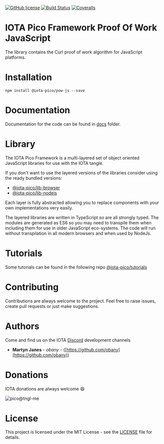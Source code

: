 [![GitHub license](https://img.shields.io/badge/license-MIT-blue.svg)](https://raw.githubusercontent.com/iota-pico/pow-js/master/LICENSE) [![Build Status](https://travis-ci.org/iota-pico/pow-js.svg?branch=master)](https://travis-ci.org/iota-pico/pow-js) 
[![Coveralls](https://img.shields.io/coveralls/iota-pico/pow-js.svg)](https://coveralls.io/github/iota-pico/pow-js)

# IOTA Pico Framework Proof Of Work JavaScript

The library contains the Curl proof of work algorithm for JavaScript platforms.

# Installation

```shell
npm install @iota-pico/pow-js --save
```

# Documentation

Documentation for the code can be found in [docs](https://github.com/iota-pico/core/pow-js/master/docs/README.md) folder.

# Library

The IOTA Pico Framework is a multi-layered set of object oriented JavaScript libraries for use with the IOTA tangle.

If you don't want to use the layered versions of the libraries consider using the  ready bundled versions:

* [@iota-pico/lib-browser](https://github.com/iota-pico/lib-browser)
* [@iota-pico/lib-nodejs](https://github.com/iota-pico/lib-nodejs)

Each layer is fully abstracted allowing you to replace components with your own implementations very easily.

The layered libraries are written in TypeScript so are all strongly typed. The modules are generated as ES6 so you may need to transpile them when including them for use in older JavaScript eco-systems. The code will run without transpilation in all modern browsers and when used by NodeJs.

# Tutorials

Some tutorials can be found in the following repo [@iota-pico/tutorials](https://github.com/iota-pico/tutorials)

# Contributing

Contributions are always welcome to the project. Feel free to raise issues, create pull requests or just make suggestions.

# Authors

Come and find us on the IOTA [Discord](https://discord.gg/JJysqe9) development channels

* **Martyn Janes** - *obany* - ([https://github.com/obany](https://github.com/obany))

# Donations

IOTA donations are always welcome :smile:

![pico@tngl-me](https://cdn.tngl.me/tngl-me/pico/qr.svg)

# License

This project is licensed under the MIT License - see the [LICENSE](https://github.com/iota-pico/pow-js/blob/master/LICENSE) file for details.
